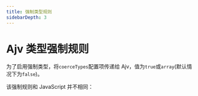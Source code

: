 ```yaml
---
title: 强制类型规则
sidebarDepth: 3
---
```


# Ajv 类型强制规则

为了启用强制类型，将`coerceTypes`配置项传递给 Ajv，值为`true`或`array`(默认情况下为`false`)。

该强制规则和 JavaScript 并不相同：


